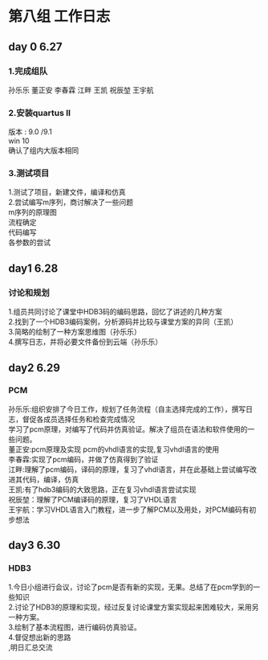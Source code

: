 # 第八组 工作日志

## day 0 6.27

### 1.完成组队
孙乐乐 
董正安 
李春霖 
江畔 
王凯 
祝辰堃
王宇航 
### 2.安装quartus II
版本 : 9.0 /9.1<br>
win 10<br>
确认了组内大版本相同<br>
### 3.测试项目
1.测试了项目，新建文件，编译和仿真<br>
2.尝试编写m序列，商讨解决了一些问题<br>
m序列的原理图<br>
流程确定<br>
代码编写<br>
各参数的尝试<br>
## day1 6.28

### 讨论和规划

1.组员共同讨论了课堂中HDB3码的编码思路，回忆了讲述的几种方案<br>
2.找到了一个HDB3编码案例，分析源码并比较与课堂方案的异同（王凯）<br>
3.简略的绘制了一种方案思维图（孙乐乐）<br>
4.撰写日志，并将必要文件备份到云端（孙乐乐）<br>

## day2 6.29

### PCM

孙乐乐:组织安排了今日工作，规划了任务流程（自主选择完成的工作），撰写日志，督促各成员选择任务和检查完成情况<br>
学习了pcm原理，对编写了代码并仿真验证。解决了组员在语法和软件使用的一些问题。<br>
董正安:pcm原理及实现 pcm的vhdl语言的实现,复习vhdl语言的使用<br>
李春霖:实现了pcm编码，并做了仿真得到了验证<br>
江畔:理解了pcm编码，译码的原理，复习了vhdl语言，并在此基础上尝试编写改进其代码，编译，仿真<br>
王凯:有了hdb3编码的大致思路，正在复习vhdl语言尝试实现<br>
祝辰堃：理解了PCM编译码的原理，复习了VHDL语言<br>
王宇航：学习VHDL语言入门教程，进一步了解PCM以及用处，对PCM编码有初步想法<br>

## day3 6.30

### HDB3

1.今日小组进行会议，讨论了pcm是否有新的实现，无果。总结了在pcm学到的一些知识<br>
2.讨论了HDB3的原理和实现，经过反复讨论课堂方案实现起来困难较大，采用另一种方案。<br>
3.绘制了基本流程图，进行编码仿真验证。<br>
4.督促想出新的思路<br>,明日汇总交流


